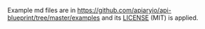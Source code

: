 Example md files are in <https://github.com/apiaryio/api-blueprint/tree/master/examples> and its [LICENSE](https://github.com/apiaryio/api-blueprint/blob/master/LICENSE) (MIT) is applied.
